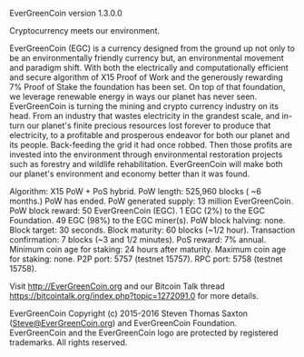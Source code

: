 
EverGreenCoin version 1.3.0.0

Cryptocurrency meets our environment. 

EverGreenCoin (EGC) is a currency designed from the ground up not only to be an environmentally friendly currency but, an environmental movement and paradigm shift. With both the electrically and computationally efficient and secure algorithm of X15 Proof of Work and the generously rewarding 7% Proof of Stake the foundation has been set. On top of that foundation, we leverage renewable energy in ways our planet has never seen. EverGreenCoin is turning the mining and crypto currency industry on its head. From an industry that wastes electricity in the grandest scale, and in-turn our planet's finite precious resources lost forever to produce that electricity, to a profitable and prosperous endeavor for both our planet and its people. Back-feeding the grid it had once robbed. Then those profits are invested into the environment through environmental restoration projects such as forestry and wildlife rehabilitation. EverGreenCoin will make both our planet's environment and economy better than it was found.

Algorithm: X15 PoW + PoS hybrid. 
PoW length: 525,960 blocks ( ~6 months.) PoW has ended. 
PoW generated supply: 13 million EverGreenCoin. 
PoW block reward: 50 EverGreenCoin (EGC). 
1 EGC (2%) to the EGC Foundation. 49 EGC (98%) to the EGC miner(s). 
PoW block halving: none. 
Block target: 30 seconds. 
Block maturity: 60 blocks (~1/2 hour). 
Transaction confirmation: 7 blocks (~3 and 1/2 minutes). 
PoS reward: 7% annual. 
Minimum coin age for staking: 24 hours after maturity. 
Maximum coin age for staking: none. 
P2P port: 5757 (testnet 15757). 
RPC port: 5758 (testnet 15758). 

Visit http://EverGreenCoin.org and our Bitcoin Talk thread https://bitcointalk.org/index.php?topic=1272091.0 for more details.

EverGreenCoin Copyright (c) 2015-2016 Steven Thomas Saxton (Steve@EverGreenCoin.org) and EverGreenCoin Foundation.
EverGreenCoin and the EverGreenCoin logo are protected by registered trademarks. All rights reserved.
